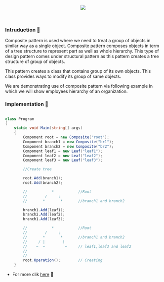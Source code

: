 <p align="middle"><img src="https://upload.wikimedia.org/wikipedia/commons/1/11/Composite_Pattern.png"></p>
<br>

### Intruduction :pray:

Composite pattern is used where we need to treat a group of objects in similar way as a single object. Composite pattern composes objects in term of a tree structure to represent part as well as whole hierarchy. This type of design pattern comes under structural pattern as this pattern creates a tree structure of group of objects.

This pattern creates a class that contains group of its own objects. This class provides ways to modify its group of same objects.

We are demonstrating use of composite pattern via following example in which we will show employees hierarchy of an organization. 

### Implementation :bust_in_silhouette:

``` C#

class Program
{
    static void Main(string[] args)
    {
        Component root = new Composite("root");
        Component branch1 = new Composite("br1");
        Component branch2 = new Composite("br2");
        Component leaf1 = new Leaf("leaf1");
        Component leaf2 = new Leaf("leaf2");
        Component leaf3 = new Leaf("leaf3");

        //Create tree

        root.Add(branch1);
        root.Add(branch2);

        //           *           //Root
        //        /     \
        //       *       *       //branch1 and branch2

        branch1.Add(leaf1);
        branch2.Add(leaf2);
        branch1.Add(leaf3);

        //           *           //Root
        //        /     \       
        //       *       *       //branch1 and branch2
        //     / |        \
        //    ~  ~         ~     // leaf1,leaf3 and leaf2
        //
        //
        root.Operation();        // Creating
    }

```

* For more clik [here](https://github.com/VanHakobyan/DesignPatterns/blob/master/Composite/CompositeTree)  :speech_balloon:

